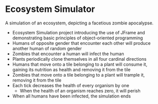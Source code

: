# Ecosystem Simulator
A simulation of an ecosystem, depicting a facetious zombie apocalypse.
* Ecosystem Simulation project introducing the use of JFrame and demonstrating basic principles of object-oriented programming
* Humans of opposite gender that encounter each other will produce another human of random gender
* Zombies that encounter a human will infect the human
* Plants periodically clone themselves in all four cardinal directions
* Humans that move onto a tile belonging to a plant will consume it, gaining its nutrition as health and removing it from the tile
* Zombies that move onto a tile belonging to a plant will trample it, removing it from the tile
* Each tick decreases the health of every organism by one
    * When the health of an organism reaches zero, it will perish
* When all humans have been infected, the simulation ends
